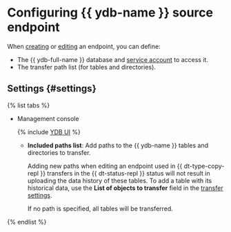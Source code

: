# Configuring {{ ydb-name }} source endpoint


When [creating](../index.md#create) or [editing](../index.md#update) an endpoint, you can define:
* The {{ ydb-full-name }} database and [service account](../../../../iam/concepts/users/service-accounts.md) to access it.
* The transfer path list (for tables and directories).

## Settings {#settings}

{% list tabs %}

- Management console

   {% include [YDB UI](../../../../_includes/data-transfer/necessary-settings/ui/yandex-database.md) %}

   * **Included paths list**: Add paths to the {{ ydb-name }} tables and directories to transfer.

      Adding new paths when editing an endpoint used in {{ dt-type-copy-repl }} transfers in the {{ dt-status-repl }} status will not result in uploading the data history of these tables. To add a table with its historical data, use the **List of objects to transfer** field in the [transfer settings](../../transfer.md#update).

      If no path is specified, all tables will be transferred.

{% endlist %}


